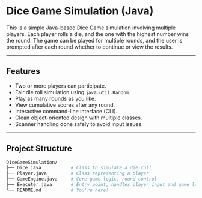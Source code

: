 #  Dice Game Simulation (Java)

This is a simple Java-based Dice Game simulation involving multiple players. Each player rolls a die, and the one with the highest number wins the round. The game can be played for multiple rounds, and the user is prompted after each round whether to continue or view the results.

---

##  Features

- Two or more players can participate.
- Fair die roll simulation using `java.util.Random`.
- Play as many rounds as you like.
- View cumulative scores after any round.
- Interactive command-line interface (CLI).
- Clean object-oriented design with multiple classes.
- Scanner handling done safely to avoid input issues.

---

##  Project Structure

```bash
DiceGameSimulation/
├── Dice.java           # Class to simulate a die roll
├── Player.java         # Class representing a player
├── GameEngine.java     # Core game logic, round control
├── Executer.java       # Entry point, handles player input and game loop
└── README.md           # You're here!
